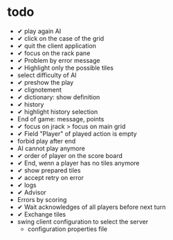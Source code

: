 # todo
- ✔ play again AI
- ✔ click on the case of the grid
- ✔ quit the client application
- ✔ focus on the rack pane
- ✔ Problem by error message
- ✔ Highlight only the possible tiles
-   select difficulty of AI
- ✔ preshow the play
- ✔ clignotement
- ✔ dictionary: show definition
- ✔ history
- ✔ highlight history selection
-   End of game: message, points
- ✔ focus on jrack > focus on main grid
- ✔ Field "Player" of played action is empty
-   forbid play after end
-   AI cannot play anymore
- ✔ order of player on the score board
- ✔ End, wenn a player has no tiles anymore
- ✔ show prepared tiles
- ✔ accept retry on error
- ✔ logs
- ✔ Advisor
-   Errors by scoring
- ✔ Wait acknowledges of all players before next turn
- ✔ Exchange tiles
-   swing client configuration to select the server
    -   configuration properties file